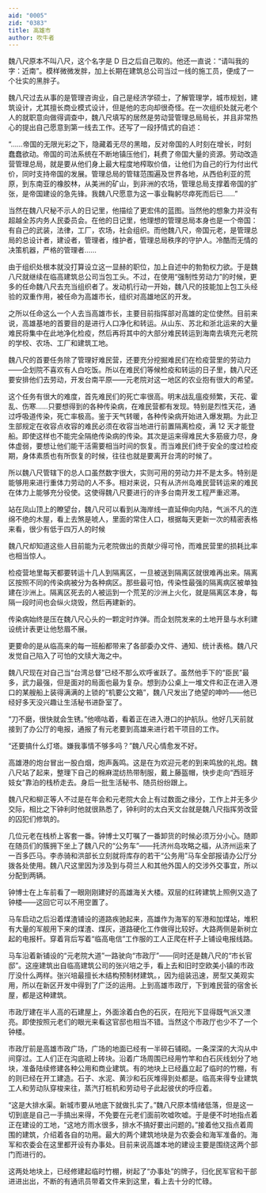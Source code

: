```yaml
---
aid: "0005"
zid: "0383"
title: 高雄市
author: 吹牛者
---
```


魏八尺原本不叫八尺，这个名字是 D 日之后自己取的。他还一直说：“请叫我的字：近南”。模样微微发胖，加上长期在建筑总公司当过一线的施工员，便成了一个壮实的黑胖子。

魏八尺过去从事的是管理咨询业，自己是经济学硕士，了解管理学，城市规划，建筑设计，尤其擅长商业模式设计，但是他的志向却很奇怪。在一次组织处就元老个人的就职意向做得调查中，魏八尺填写的居然是劳动营管理总局局长，并且非常热心的提出自己愿意到第一线去工作。还写了一段抒情式的自述：

“……帝国的无限光彩之下，隐藏着无尽的黑暗，反对帝国的人时刻在增长，时刻蠢蠢欲动。帝国的司法系统在不断地镇压他们，耗费了帝国大量的资源。劳动改造营管理总局，就是要从他们身上最大程度地榨取价值，让他们为自己的行为付出代价，同时支持帝国的发展。管理总局的管辖范围遍及世界各地，从西伯利亚的荒原，到东南亚的橡胶林，从美洲的矿山，到非洲的农场，管理总局支撑着帝国的扩张，是帝国建设的急先锋。我魏八尺愿意为这一事业鞠躬尽瘁死而后已……”

当然在魏八尺秘不示人的日记里，他描绘了更宏伟的蓝图。当然他的想象力并没有超越全苏内务人民委员会。在他的日记里，他理想的管理总局本身也是一个帝国：有自己的武装，法律，工厂，农场，社会组织。而他魏八尺，帝国元老，是管理总局的总设计者，建设者，管理者，维护者，管理总局秩序的守护人。冷酷而无情的决策机器，严格的管理者……

由于组织处根本就没打算设立这一显赫的职位，加上自述中的勃勃权力欲。于是魏八尺就继续在临高建筑总公司当包工头。不过，在使用“强制性劳动力”的时候，更多的任命魏八尺去充当组织者了。发动机行动一开始，魏八尺的技能加上包工头经验的双重作用，被任命为高雄市长，组织对高雄地区的开发。

之所以任命这么一个人去当高雄市长，主要目前指挥部对高雄的定位使然。目前来说，高雄基地的首要目的是进行人口净化和转运。从山东、苏北和浙北运来的大量难民将集中在此地净化检疫，然后再将其中的大部分难民转运到海南去填充元老院的学校、农场、工厂和建筑工地。

魏八尺的首要任务除了管理好难民营，还要充分挖掘难民们在检疫营里的劳动力——企划院不喜欢有人白吃饭。所以在难民们等候检疫和转运的日子里，魏八尺还要安排他们去劳动，开发台南平原——元老院对这一地区的农业抱有很大的希望。

这个任务有很大的难度，首先难民们的死亡率很高。明末战乱瘟疫频繁，天花、霍乱、伤寒……只要想得到的各种传染病，在难民营都有发现。特别是烈性天花，通过呼吸道传染，死亡率极高。鉴于天气转暖，各种传染病开始进入爆发期。为此卫生部规定在收容点收容的难民必须在收容当地进行前置隔离检疫，满 12 天才能登船。即使这样也不能完全隔绝传染病的传染。其次是运来得难民大多筋疲力尽，身体虚弱，要想让他们能干活需要相当时间的恢复。而当难民们终于安全的度过检疫期，身体素质也有所恢复的时候，往往也就是要离开台湾的时候了。

所以魏八尺管辖下的总人口虽然数字很大，实则可用的劳动力并不是太多。特别是能够用来进行重体力劳动的人不多。相对来说，只有从济州岛难民营转运来的难民在体力上能够充分役使。这使得魏八尺要进行的许多台南开发工程严重迟滞。

站在凤山顶上的瞭望台，魏八尺可以看到从海岸线一直延伸向内陆，气派不凡的连绵不绝的木屋，看上去煞是唬人，里面的常住人口，根据每天更新一次的精密表格来看，很少有低于四万人的时候

魏八尺却知道这些人目前能为元老院做出的贡献少得可怜，而难民营里的损耗比率也相当惊人。

检疫营地里每天都要转运十几人到隔离区，一旦被送到隔离区就很难再出来。隔离区按照不同的传染病被分为各种病区。那些最可怕，传染性最强的隔离病区被单独建在沙洲上。隔离区死去的人被运到一个荒芜的沙洲上火化，就是隔离区本身，每隔一段时间也会纵火烧毁，然后再建新的。

传染病始终是压在魏八尺心头的一颗定时炸弹。而企划院发来的土地开垦与水利建设统计表更让他愁眉不展。

更要命的是从临高来的每一班船都带来了各部委办文件、通知、统计表格。魏八尺发觉自己陷入了可怕的文牍大海之中。

魏八尺现在对自己当“台湾总督”已经不那么欢呼雀跃了。虽然他手下的“臣民”最多，武力最强，但是面对的局面也最为复杂。想到办公桌上一堆文件和正在进入港口的某艘船上装得满满的上锁的“机要公文箱”，魏八尺发出了绝望的呻吟——他已经好多天没兴趣让生活秘书进卧室了。

“刀不磨，很快就会生锈。”他嘀咕着，看着正在进入港口的护航队。他好几天前就接到了办公厅的电报，通报了有元老要到高雄来进行若干项目的工作。

“还要搞什么灯塔。嫌我事情不够多吗？”魏八尺心情愈发不好。

高雄港的炮台冒出一股白烟，炮声轰鸣。这是在为欢迎元老的到来鸣放的礼炮。魏八尺站了起来，整理下自己的棉麻混纺热带制服，戴上藤盔帽，快步走向“西班牙妓女”靠泊的栈桥走去。身后一批生活秘书、随员纷纷跟上。

魏八尺和柳正等人不过是在年会和元老院大会上有过数面之缘分，工作上并无多少交际，相比之下钟利时他就很熟悉了，钟利时的太白天文台就是魏八尺指挥劳改营的囚犯们修筑的。

几位元老在栈桥上客套一番。钟博士又叮嘱了一番卸货的时候必须万分小心。随即在随员们的簇拥下坐上了魏八尺的“公务车”——托济州岛攻略之福，从济州运来了一百多匹马。李赤骑和洪部长立刻就将库存的若干“公务用”马车全部报请办公厅分拨各处使用。魏八尺这里因为涉及到与荷兰人和其他外国人的交涉外交事宜，所以分配到两辆。

钟博士在上车前看了一眼刚刚建好的高雄海关大楼。双层的红砖建筑上照例又造了钟楼——这回它可以不用空置了。

马车启动之后沿着煤渣铺设的道路疾驰起来，高雄作为海军的军港和加煤站，堆积有大量的军舰用下来的煤渣、煤灰，道路硬化工作做得比较好。大路两侧是新树立起的电报杆。穿着背后写着“临高电信”工作服的工人正爬在杆子上铺设电报线路。

马车沿着新铺设的“元老院大道”一路驶向“市政厅”——同时还是魏八尺的“市长官邸”。这座建筑出自临高建筑公司的张兴培之手，看上去和旧时空欧美小镇的市政厅没什么两样。张兴培最擅长木结构预制材建筑。，因为组装迅速，房型又美观实用，所以在新区开发中得到了广泛的运用。上到高雄市政厅，下到难民营的宿舍长屋，都是这种建筑。

市政厅建在半人高的石建屋上，外面涂着白色的石灰，在阳光下显得既气派又漂亮。即使按照元老们的眼光来看这官邸也相当不错。当然这个市政厅也少不了一个钟楼。

市政厅前是高雄市政广场，广场的地面已经有一半碎石铺砌。一条深深的大沟从中间穿过。工人们正在沟底砌上砖块。沿着广场周围已经用竹竿和白石灰线划分了地块，准备陆续修建各种公用和商业建筑。有的地块上已经矗立起了临时的竹棚，有的则已经在开工建造。石子、水泥、黄沙和石灰堆得到处都是。临高来得专业建筑工人和劳动队穿梭来往，蒸汽打桩机和劳动号子此起彼伏的呼应着。

“这是大排水渠。新城市要从地底下就做扎实了。”魏八尺原本情绪低落，但是这一切到底是自己一手搞出来得，不免要在元老们面前吹嘘吹嘘。于是便不时地指点着正在建设的工地，“这地方雨水很多，排水不搞好要出问题的。”接着他又指点着周围的建筑，介绍着各自的功用。最大的两个建筑地块是为农委会和海军准备的。海军和农委会在这里都开设有办事处。目前来说高雄本地的建设主要是围绕这两个部门而进行的。

这两处地块上，已经修建起临时竹棚，树起了“办事处”的牌子，归化民军官和干部进进出出，不断的有通讯员带着文件来到这里，看上去十分的忙碌。
